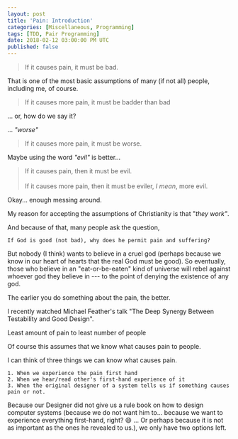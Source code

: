 ```yaml
---
layout: post
title: 'Pain: Introduction'
categories: [Miscellaneous, Programming]
tags: [TDD, Pair Programming]
date: 2018-02-12 03:00:00 PM UTC
published: false
---
```


<!-- February 28, 2018 11:00:00 PM Philippine Time -->


<!--more-->


> If it causes pain, it must be bad.

That is one of the most basic assumptions of many (if not all) people, including me, of course.

> If it causes more pain, it must be badder than bad

... or, how do we say it? 

... _"worse"_

> If it causes more pain, it must be worse.

Maybe using the word _"evil"_ is better...

> If it causes pain, then it must be evil.
<br /><br />
> If it causes more pain, then it must be eviler, _I mean_, more evil.

Okay... enough messing around.






My reason for accepting the assumptions of Christianity is that "_they work"_.





And because of that, many people ask the question,

	If God is good (not bad), why does he permit pain and suffering?






But nobody (I think) wants to believe in a cruel god (perhaps because we know in our heart of hearts that the real God must be good). So eventually, those who believe in an "eat-or-be-eaten" kind of universe will rebel against whoever god they believe in --- to the point of denying the existence of any god.




The earlier you do something about the pain, the better.




I recently watched Michael Feather's talk "The Deep Synergy Between Testability and Good Design".









Least amount of pain to least number of people

Of course this assumes that we know what causes pain to people.

I can think of three things we can know what causes pain.

	1. When we experience the pain first hand
	2. When we hear/read other's first-hand experience of it
	3. When the original designer of a system tells us if something causes pain or not.


Because our Designer did not give us a rule book on how to design computer systems (because we do not want him to... because we want to experience everything first-hand, right? :smile: ... Or perhaps because it is not as important as the ones he revealed to us.), we only have two options left.



